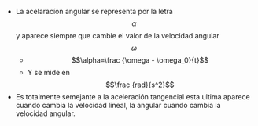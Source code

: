 - La acelaracíon angular se representa por la letra $$\alpha$$ y aparece siempre que cambie el valor de la velocidad angular $$\omega$$
	- $$\alpha=\frac {\omega - \omega_0}{t}$$
	- Y se mide en $$\frac {rad}{s^2}$$
- Es totalmente semejante a la aceleración tangencial esta ultima aparece cuando cambia la velocidad lineal, la angular cuando cambia la velocidad angular.